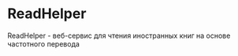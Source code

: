 # ReadHelper

ReadHelper - веб-сервис для чтения иностранных книг на основе частотного перевода




